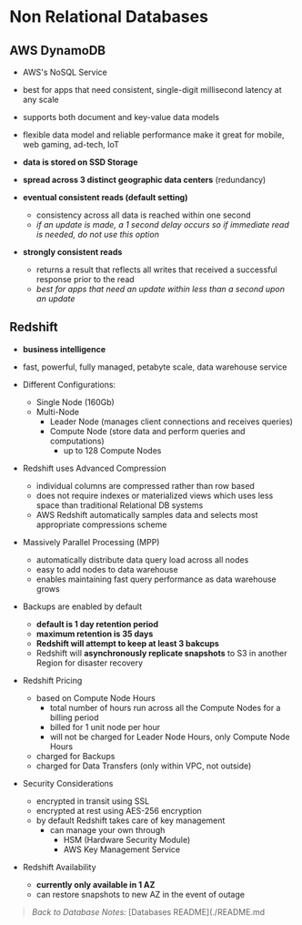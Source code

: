 # Non Relational Databases

## AWS DynamoDB

* AWS's NoSQL Service
* best for apps that need consistent, single-digit millisecond latency at any scale
* supports both document and key-value data models
* flexible data model and reliable performance make it great for mobile, web gaming, ad-tech, IoT

* **data is stored on SSD Storage**
* **spread across 3 distinct geographic data centers** (redundancy)
* **eventual consistent reads (default setting)**
  * consistency across all data is reached within one second
  * *if an update is made, a 1 second delay occurs so if immediate read is needed, do not use this option*
* **strongly consistent reads**
  * returns a result that reflects all writes that received a successful response prior to the read
  * *best for apps that need an update within less than a second upon an update*

## Redshift

* **business intelligence**
* fast, powerful, fully managed, petabyte scale, data warehouse service
* Different Configurations:
  * Single Node (160Gb)
  * Multi-Node
    * Leader Node (manages client connections and receives queries)
    * Compute Node (store data and perform queries and computations)
      * up to 128 Compute Nodes
* Redshift uses Advanced Compression
  * individual columns are compressed rather than row based
  * does not require indexes or materialized views which uses less space than traditional Relational DB systems
  * AWS Redshift automatically samples data and selects most appropriate compressions scheme

* Massively Parallel Processing (MPP)
  * automatically distribute data query load across all nodes
  * easy to add nodes to data warehouse
  * enables maintaining fast query performance as data warehouse grows

* Backups are enabled by default
  * **default is 1 day retention period**
  * **maximum retention is 35 days**
  * **Redshift will attempt to keep at least 3 bakcups**
  * Redshift will **asynchronously replicate snapshots** to S3 in another Region for disaster recovery

* Redshift Pricing
  * based on Compute Node Hours
    * total number of hours run across all the Compute Nodes for a billing period
    * billed for 1 unit node per hour
    * will not be charged for Leader Node Hours, only Compute Node Hours
  * charged for Backups
  * charged for Data Transfers (only within VPC, not outside)

* Security Considerations
  * encrypted in transit using SSL
  * encrypted at rest using AES-256 encryption
  * by default Redshift takes care of key management
    * can manage your own through
      * HSM (Hardware Security Module)
      * AWS Key Management Service

* Redshift Availability
  * **currently only available in 1 AZ**
  * can restore snapshots to new AZ in the event of outage

> *Back to Database Notes:* [Databases README](./README.md
